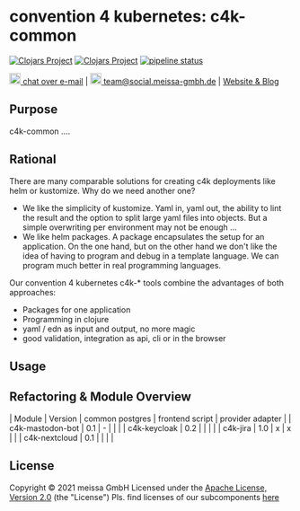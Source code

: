 # convention 4 kubernetes: c4k-common
[![Clojars Project](https://img.shields.io/clojars/v/org.domaindrivenarchitecture/c4k-common-clj.svg)](https://clojars.org/org.domaindrivenarchitecture/c4k-common-clj) [![Clojars Project](https://img.shields.io/clojars/v/org.domaindrivenarchitecture/c4k-common-cljs.svg)](https://clojars.org/org.domaindrivenarchitecture/c4k-common-cljs) [![pipeline status](https://gitlab.com/domaindrivenarchitecture/c4k-common/badges/master/pipeline.svg)](https://gitlab.com/domaindrivenarchitecture/c4k-common/-/commits/master) 

[<img src="https://domaindrivenarchitecture.org/img/delta-chat.svg" width=20 alt="DeltaChat"> chat over e-mail](mailto:buero@meissa-gmbh.de?subject=community-chat) | [<img src="https://meissa-gmbh.de/img/community/Mastodon_Logotype.svg" width=20 alt="team@social.meissa-gmbh.de"> team@social.meissa-gmbh.de](https://social.meissa-gmbh.de/@team) | [Website & Blog](https://domaindrivenarchitecture.org)

## Purpose

c4k-common ....

## Rational

There are many comparable solutions for creating c4k deployments like helm or kustomize. Why do we need another one?
* We like the simplicity of kustomize. Yaml in, yaml out, the ability to lint the result and the option to split large yaml files into objects. But a simple overwriting per environment may not be enough ...
* We like helm packages. A package encapsulates the setup for an application. On the one hand, but on the other hand we don't like the idea of having to program and debug in a template language. We can program much better in real programming languages.

Our convention 4 kubernetes c4k-* tools combine the advantages of both approaches:
* Packages for one application
* Programming in clojure
* yaml / edn as input and output, no more magic
* good validation, integration as api, cli or in the browser

## Usage


## Refactoring & Module Overview

| Module           | Version | common postgres | frontend script | provider adapter |
| c4k-mastodon-bot | 0.1     |       -         |                 |                  |
| c4k-keycloak     | 0.2     |                 |                 |                  |
| c4k-jira         | 1.0     |       x         |       x         |                  |
| c4k-nextcloud    | 0.1     |                 |                 |                  |

## License

Copyright © 2021 meissa GmbH
Licensed under the [Apache License, Version 2.0](LICENSE) (the "License")
Pls. find licenses of our subcomponents [here](doc/SUBCOMPONENT_LICENSE)